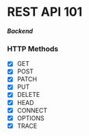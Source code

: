 # REST API 101

**_Backend_**

### HTTP Methods

- [x] GET
- [x] POST
- [x] PATCH
- [x] PUT
- [x] DELETE
- [x] HEAD
- [x] CONNECT
- [x] OPTIONS
- [x] TRACE
